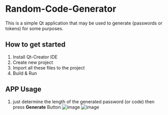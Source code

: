 # Random-Code-Generator

This is a simple Qt application that may be used to generate (passwords or tokens) for some purposes.

## How to get started
1. Install Qt-Creator IDE
2. Create new project
3. Import all these files to the project
4. Build & Run

## APP Usage

1. just determine the length of the generated password (or code) then press **Generate** Button
![image](https://user-images.githubusercontent.com/61471002/193681581-60ea7954-f9d3-4d5a-be83-ffe79a82160c.png)
![image](https://user-images.githubusercontent.com/61471002/193681976-1f77cd29-6af4-48b0-9b63-1b55d7076cfc.png)
